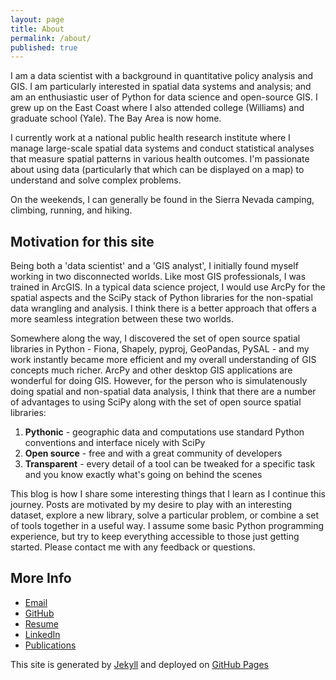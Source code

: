 ```yaml
---
layout: page
title: About
permalink: /about/
published: true
---
```


I am a data scientist with a background in quantitative policy analysis and GIS. I am particularly interested in spatial data systems and analysis; and am an enthusiastic user of Python for data science and open-source GIS. I grew up on the East Coast where I also attended college (Williams) and graduate school (Yale). The Bay Area is now home.

I currently work at a national public health research institute where I manage large-scale spatial data systems and conduct statistical analyses that measure spatial patterns in various health outcomes. I'm passionate about using data (particularly that which can be displayed on a map) to understand and solve complex problems.

On the weekends, I can generally be found in the Sierra Nevada camping, climbing, running, and hiking. 

## Motivation for this site
Being both a 'data scientist' and a 'GIS analyst', I initially found myself working in two disconnected worlds. Like most GIS professionals, I was trained in ArcGIS. In a typical data science project, I would use ArcPy for the spatial aspects and the SciPy stack of Python libraries for the non-spatial data wrangling and analysis. I think there is a better approach that offers a more seamless integration between these two worlds. 

Somewhere along the way, I discovered the set of open source spatial libraries in Python - Fiona, Shapely, pyproj, GeoPandas, PySAL - and my work instantly became more efficient and my overall understanding of GIS concepts much richer. ArcPy and other desktop GIS applications are wonderful for doing GIS. However, for the person who is simulatenously doing spatial and non-spatial data analysis, I think that there are a number of advantages to using SciPy along with the set of open source spatial libraries:

1. **Pythonic** - geographic data and computations use standard Python conventions and interface nicely with SciPy
2. **Open source** - free and with a great community of developers
3. **Transparent** - every detail of a tool can be tweaked for a specific task and you know exactly what's going on behind the scenes

This blog is how I share some interesting things that I learn as I continue this journey. Posts are motivated by my desire to play with an interesting dataset, explore a new library, solve a particular problem, or combine a set of tools together in a useful way. I assume some basic Python programming experience, but try to keep everything accessible to those just getting started. Please contact me with any feedback or questions.

## More Info
- [Email](mailto:andrew.gaidus@gmail.com)
- [GitHub](https://github.com/agaidus)
- [Resume](/Gaidus_Resume_0816.pdf)
- [LinkedIn](https://www.linkedin.com/in/andrew-gaidus-59606124)
- [Publications](https://www.researchgate.net/profile/Andrew_Gaidus)

This site is generated by [Jekyll](http://jekyllrb.com/) and deployed on [GitHub Pages](https://pages.github.com/)

